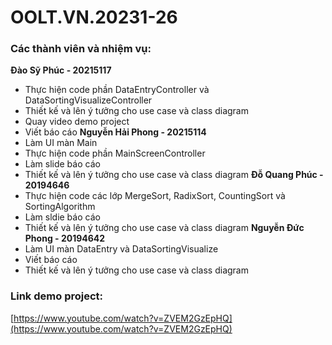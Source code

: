 # OOLT.VN.20231-26

### Các thành viên và nhiệm vụ:

**Đào Sỹ Phúc - 20215117**
* Thực hiện code phần DataEntryController và DataSortingVisualizeController
* Thiết kế và lên ý tưởng cho use case và class diagram
* Quay video demo project
* Viết báo cáo
**Nguyễn Hải Phong - 20215114**
* Làm UI màn Main
* Thực hiện code phần MainScreenController
* Làm slide báo cáo
* Thiết kế và lên ý tưởng cho use case và class diagram
**Đỗ Quang Phúc - 20194646**
* Thực hiện code các lớp MergeSort, RadixSort, CountingSort và SortingAlgorithm
* Làm sldie báo cáo
* Thiết kế và lên ý tưởng cho use case và class diagram
**Nguyễn Đức Phong - 20194642**
* Làm UI màn DataEntry và DataSortingVisualize
* Viết báo cáo
* Thiết kế và lên ý tưởng cho use case và class diagram

### Link demo project:
[https://www.youtube.com/watch?v=ZVEM2GzEpHQ](https://www.youtube.com/watch?v=ZVEM2GzEpHQ)